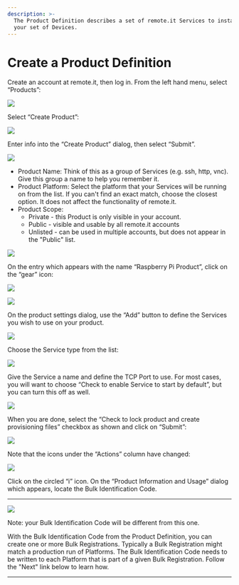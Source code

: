 ```yaml
---
description: >-
  The Product Definition describes a set of remote.it Services to install on
  your set of Devices.
---
```


# Create a Product Definition

Create an account at remote.it, then log in.  From the left hand menu, select “Products”:

![](../../.gitbook/assets/image%20%28102%29.png)

Select “Create Product”:

![](../../.gitbook/assets/image%20%2875%29.png)

Enter info into the “Create Product” dialog, then select “Submit”.

![](../../.gitbook/assets/image%20%28152%29.png)

* Product Name: Think of this as a group of Services \(e.g. ssh, http, vnc\).  Give this group a name to help you remember it.
* Product Platform: Select the platform that your Services will be running on from the list.  If you can't find an exact match, choose the closest option.  It does not affect the functionality of remote.it.
* Product Scope: 
  * Private - this Product is only visible in your account.
  * Public - visible and usable by all remote.it accounts
  * Unlisted - can be used in multiple accounts, but does not appear in the "Public" list.

![](../../.gitbook/assets/image%20%28427%29.png)

On the entry which appears with the name “Raspberry Pi Product”, click on the “gear” icon:

![](../../.gitbook/assets/image%20%2873%29.png)

![](../../.gitbook/assets/image%20%28276%29.png)

On the product settings dialog, use the “Add” button to define the Services you wish to use on your product.  

![](../../.gitbook/assets/image%20%28337%29.png)

Choose the Service type from the list:

![](../../.gitbook/assets/image%20%28404%29.png)

Give the Service a name and define the TCP Port to use.  For most cases, you will want to choose “Check to enable Service to start by default”, but you can turn this off as well.

![](../../.gitbook/assets/image%20%28425%29.png)

When you are done, select the “Check to lock product and create provisioning files” checkbox as shown and click on “Submit”:

![](../../.gitbook/assets/image%20%28320%29.png)

Note that the icons under the “Actions” column have changed:

![](../../.gitbook/assets/image%20%28463%29.png)

Click on the circled “i” icon.  On the “Product Information and Usage” dialog which appears, locate the Bulk Identification Code.  
****

![](../../.gitbook/assets/image%20%28326%29.png)

Note: your Bulk Identification Code will be different from this one.  

With the Bulk Identification Code from the Product Definition, you can create one or more Bulk Registrations.  Typically a Bulk Registration might match a production run of Platforms.  The Bulk Identification Code needs to be written to each Platform that is part of a given Bulk Registration.  Follow the "Next" link below to learn how.  
****

